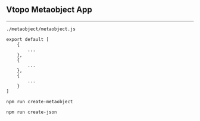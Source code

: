 ## Vtopo Metaobject App
---

```
./metaobject/metaobject.js
```

```
export default [
    {
        ...
    },
    {
        ...
    },
    {
        ...
    }
]
```

```
npm run create-metaobject
```

```
npm run create-json
```

